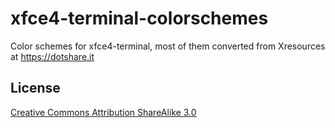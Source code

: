 # xfce4-terminal-colorschemes

Color schemes for xfce4-terminal, most of them converted from Xresources at https://dotshare.it

## License

[Creative Commons Attribution ShareAlike 3.0](https://creativecommons.org/licenses/by-sa/3.0/legalcode)
